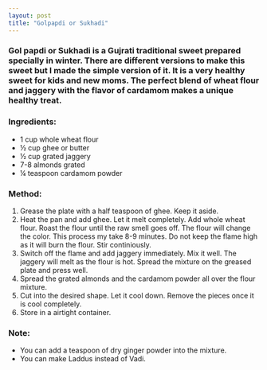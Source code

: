 ```yaml
---
layout: post
title: "Golpapdi or Sukhadi"
---
```



### Gol papdi or Sukhadi is a Gujrati traditional sweet prepared specially in winter. There are different versions to make this sweet but I made the simple version of it. It is a very healthy sweet for kids and new moms. The perfect blend of wheat flour and jaggery with the flavor of cardamom makes a unique healthy treat.


### Ingredients:
* 1 cup whole wheat flour
* ½ cup ghee or butter
* ½ cup grated jaggery
* 7-8 almonds grated
* ¼ teaspoon cardamom powder

### Method:
1. Grease the plate with a half teaspoon of ghee. Keep it aside. 
2. Heat the pan and add ghee. Let it melt completely. Add whole wheat flour. Roast the flour until the raw smell goes off. The flour will change the color. This process my take 8-9 minutes. Do not keep the flame high as it will burn the flour. Stir continiously. 
3. Switch off the flame and add jaggery immediately. Mix it well. The jaggery will melt as the flour is hot. Spread the mixture on the greased plate and press well. 
4. Spread the grated almonds and the cardamom powder all over the flour mixture.
5. Cut into the desired shape. Let it cool down. Remove the pieces once it is cool completely. 
6. Store in a airtight container.

### Note:
* You can add a teaspoon of dry ginger powder into the mixture. 
* You can make Laddus instead of Vadi.